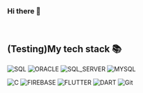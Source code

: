 ### Hi there 👋

<!--
**mike-bskim/mike-bskim** is a ✨ _special_ ✨ repository because its `README.md` (this file) appears on your GitHub profile.

Here are some ideas to get you started:

- 🔭 I’m currently working on ...
- 🌱 I’m currently learning ...
- 👯 I’m looking to collaborate on ...
- 🤔 I’m looking for help with ...
- 💬 Ask me about ...
- 📫 How to reach me: ...
- 😄 Pronouns: ...
- ⚡ Fun fact: ...
-->

<br />
<h2> (Testing)My tech stack 📚 </h2>

![SQL](https://img.shields.io/badge/-SQL-F05032?style=for-the-badge&logo=SQL&logoColor=#A8B9CC)
![ORACLE](https://img.shields.io/badge/-ORACLE-F05032?style=for-the-badge&logo=ORACLE&logoColor=#A8B9CC)
![SQL_SERVER](https://img.shields.io/badge/-SQL_Server-273A60?style=for-the-badge&logo=microsoftsqlserver&logoColor=#CC0000)
![MYSQL](https://img.shields.io/badge/-My_SQL-000000?style=for-the-badge&logo=mysql&logoColor=#CC0000)

![C](https://img.shields.io/badge/-C-007ACC?style=for-the-badge&logo=C)
![FIREBASE](https://img.shields.io/badge/-FIREBASE-FFCA28?style=for-the-badge&logo=FIREBASE&logoColor=000000&labelColor=%23F7DF1C&color=%23FFCE5A)
![FLUTTER](https://img.shields.io/badge/-flutter-007ACC?style=for-the-badge&logo=flutter&logoColor=white)
![DART](https://img.shields.io/badge/-Dart-222222?style=for-the-badge&logo=dart)
![Git](https://img.shields.io/badge/-Git-F05032?style=for-the-badge&logo=git&logoColor=ffffff)

<br/>
